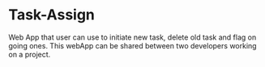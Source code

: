 # Task-Assign
Web App that user can use to initiate new task, delete old task and flag on going ones. This webApp can be shared between two developers working on a project.
